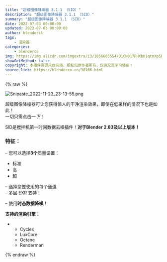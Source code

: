 ```yaml
---
title: "超级图像降噪器 3.1.1 （SID）"
description: "超级图像降噪器 3.1.1 （SID）"
summary: "超级图像降噪器 3.1.1 （SID）"
date: 2022-07-03 00:00:00
updated: 2022-07-03 00:00:00
author: blenderit
tags: 
    - 渲染器
categories:
    - blenderco
img: https://img.alicdn.com/imgextra/i3/1856665554/O1CN017RHXbK1qtmXp5BKZY_!!1856665554.png
showGetMethod: false
copyright: 本插件资源来自网络，版权归原作者所有，仅供交流学习使用！
source_link: https://blenderco.cn/38166.html
---
```


{% raw %}
<p><img src="https://img.alicdn.com/imgextra/i3/1856665554/O1CN017RHXbK1qtmXp5BKZY_!!1856665554.png" alt="Snipaste_2022-11-23_23-13-55.png"></p><p>超级图像降噪器可让您获得惊人的干净渲染效果，即使在低采样的情况下也是如此！<br>
一切只需点击一<em>下</em>！</p><p>SID是搅拌机第一时间数据去噪插件！<strong>对于Blender 2.83及以上版本！</strong></p><h3>特征：</h3><p>– 您可以选择<strong>3个</strong>质量设置：</p><ul>
<li>标准</li>
<li>高</li>
<li>超</li>
</ul><p>– 选择您要使用的每个通道<br>
– 多层 EXR 支持！</p><p>– 使用<strong>时态数据降噪！</strong></p><p><strong>支持的渲染引擎：</strong></p><ul>
<li>
<ul>
<li>Cycles</li>
<li>LuxCore</li>
<li>Octane</li>
<li>Renderman</li>
</ul>
</li>
</ul>
<div style="display: none">blenderco</div>
{% endraw %}